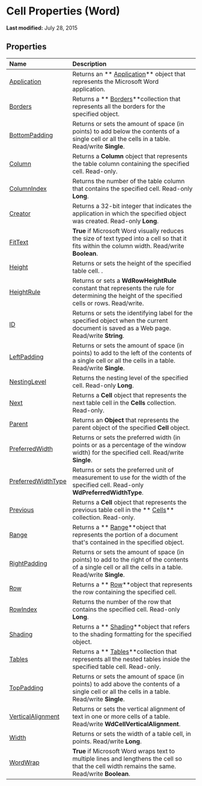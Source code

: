 
# Cell Properties (Word)

 **Last modified:** July 28, 2015


## Properties



|**Name**|**Description**|
|:-----|:-----|
| [Application](ccce55d3-b2ec-bd03-f1f5-46df97b5a07d.md)|Returns an  ** [Application](d1cf6f8f-4e88-bf01-93b4-90a83f79cb44.md)** object that represents the Microsoft Word application.|
| [Borders](a62d45e4-02ff-60ab-b0e6-93929cce64d1.md)|Returns a  ** [Borders](6dd1d4cc-2dcf-22c7-a299-4721a5543ba3.md)**collection that represents all the borders for the specified object.|
| [BottomPadding](5f265dc2-a9c4-d307-69a8-1f73407a4301.md)|Returns or sets the amount of space (in points) to add below the contents of a single cell or all the cells in a table. Read/write  **Single**.|
| [Column](b3f5f0a1-4d17-9d66-f689-9eb6308132fe.md)|Returns a  **Column** object that represents the table column containing the specified cell. Read-only.|
| [ColumnIndex](cb30b08a-b95f-da3f-ceae-7c83a5d2ec9e.md)|Returns the number of the table column that contains the specified cell. Read-only  **Long**.|
| [Creator](9a50df51-61ab-01d1-30fe-6c5f6622ce4c.md)|Returns a 32-bit integer that indicates the application in which the specified object was created. Read-only  **Long**.|
| [FitText](ba600e01-1892-557d-95e8-fc9cdea8ef6b.md)| **True** if Microsoft Word visually reduces the size of text typed into a cell so that it fits within the column width. Read/write **Boolean**.|
| [Height](746d61a9-d3e2-c28d-3dac-a892c33be2c7.md)|Returns or sets the height of the specified table cell. .|
| [HeightRule](cff7f223-5f3f-c31f-e12a-3d28c96d47ec.md)|Returns or sets a  **WdRowHeightRule** constant that represents the rule for determining the height of the specified cells or rows. Read/write.|
| [ID](46c973be-38d4-18b3-ea4e-0d29d89313d7.md)|Returns or sets the identifying label for the specified object when the current document is saved as a Web page. Read/write  **String**.|
| [LeftPadding](b80dba74-7f12-0258-de03-e9941b6b1f4c.md)|Returns or sets the amount of space (in points) to add to the left of the contents of a single cell or all the cells in a table. Read/write  **Single**.|
| [NestingLevel](6eff7eac-72b9-1b33-af2c-0dd410576e92.md)|Returns the nesting level of the specified cell. Read-only  **Long**.|
| [Next](b4171c7c-6703-9cdf-a964-09e32874fbb6.md)|Returns a  **Cell** object that represents the next table cell in the **Cells** collection. Read-only.|
| [Parent](ef27abde-9789-52f2-ac30-b346404939d6.md)|Returns an  **Object** that represents the parent object of the specified **Cell** object.|
| [PreferredWidth](2b59ace4-bd3e-8a30-b81e-0f57d29f8a02.md)|Returns or sets the preferred width (in points or as a percentage of the window width) for the specified cell. Read/write  **Single**.|
| [PreferredWidthType](5880af18-b1a2-cb53-c224-147453e84f0e.md)|Returns or sets the preferred unit of measurement to use for the width of the specified cell. Read-only  **WdPreferredWidthType**.|
| [Previous](64bc6592-e7ae-15bc-456e-1ba0cb1b2935.md)|Returns a  **Cell** object that represents the previous table cell in the ** [Cells](ceaa5b45-518d-d6ea-1ce8-5a34f6e37046.md)** collection. Read-only.|
| [Range](579a25ad-91fa-a7c9-7eb8-4307521aeddd.md)|Returns a  ** [Range](15a7a1c4-5f3f-5b6e-60e9-29688de3f274.md)**object that represents the portion of a document that's contained in the specified object.|
| [RightPadding](6e71d162-7a8a-9ff2-38ec-c7867804d28b.md)|Returns or sets the amount of space (in points) to add to the right of the contents of a single cell or all the cells in a table. Read/write  **Single**.|
| [Row](b395a2f8-2eb4-1443-1298-56e3d3ad068b.md)|Returns a  ** [Row](38a05858-829a-ea5c-ce63-7f7343bf7b88.md)**object that represents the row containing the specified cell.|
| [RowIndex](745fabed-ba99-2e69-0d87-a7b520ac78cf.md)|Returns the number of the row that contains the specified cell. Read-only  **Long**.|
| [Shading](ab2f5789-ba6e-fa8a-d0a9-4c8b7922aa92.md)|Returns a  ** [Shading](e136509a-1be1-29e4-7b37-1faf659e37ba.md)**object that refers to the shading formatting for the specified object.|
| [Tables](2e18a6ae-590b-0f4f-41b5-cd34e15c9375.md)|Returns a  ** [Tables](068a3d0f-0b19-3927-cb0a-7fb0d0fd8e52.md)**collection that represents all the nested tables inside the specified table cell. Read-only.|
| [TopPadding](03c8bd07-dde2-6ad3-1291-7b0c0ada424a.md)|Returns or sets the amount of space (in points) to add above the contents of a single cell or all the cells in a table. Read/write  **Single**.|
| [VerticalAlignment](fc4308f0-755e-251b-f7f2-6d86b78dc0b0.md)|Returns or sets the vertical alignment of text in one or more cells of a table. Read/write  **WdCellVerticalAlignment**.|
| [Width](87c0422d-5f4f-44a3-902a-cb751b459ef9.md)|Returns or sets the width of a table cell, in points. Read/write  **Long**.|
| [WordWrap](16255023-d6c3-3c27-402f-490970b7af33.md)| **True** if Microsoft Word wraps text to multiple lines and lengthens the cell so that the cell width remains the same. Read/write **Boolean**.|
